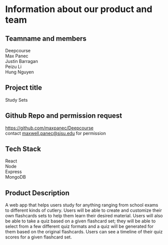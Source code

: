 # Information about our product and team

## Teamname and members
Deepcourse  
Max Panec  
Justin Barragan  
Peizu Li  
Hung Nguyen  

## Project title
Study Sets  

## Github Repo and permission request
https://github.com/maxpanec/Deepcourse  
contact maxwell.panec@sjsu.edu for permission  

## Tech Stack
React  
Node  
Express  
MongoDB  

## Product Description
A web app that helps users study for anything ranging from school exams to different kinds of cutlery. Users will be able to create and customize their own flashcards sets to help them learn their desired material. Users will also be able to take a quiz based on a given flashcard set; they will be able to select from a few different quiz formats and a quiz will be generated for them based on the original flashcards. Users can see a timeline of their quiz scores for a given flashcard set.  